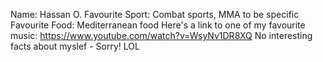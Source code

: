 Name: Hassan O. 
Favourite Sport: Combat sports, MMA to be specific  
Favourite Food: Mediterranean food 
Here's a link to one of my favourite music: https://www.youtube.com/watch?v=WsyNv1DR8XQ 
No interesting facts about myslef - Sorry! LOL